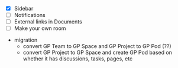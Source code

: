 - [x] Sidebar
- [ ] Notifications
- [ ] External links in Documents
- [ ] Make your own room

- migration
  - convert GP Team to GP Space and GP Project to GP Pod (??)
  - convert GP Project to GP Space and create GP Pod based on whether it has discussions, tasks, pages, etc
